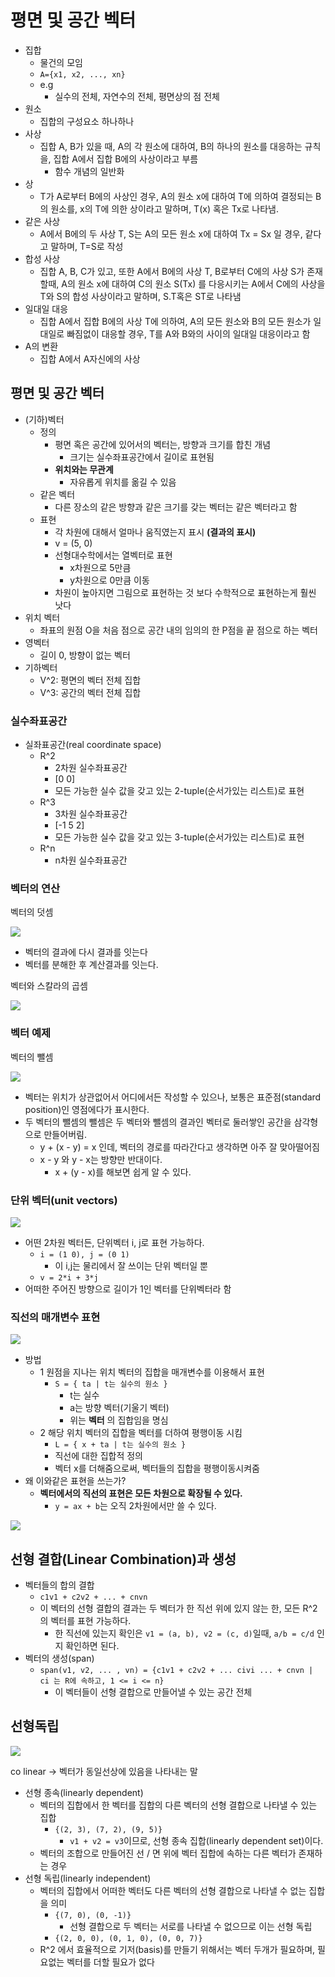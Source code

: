 # 평면 및 공간 벡터

- 집합
  - 물건의 모임
  - `A={x1, x2, ..., xn}`
  - e.g
    - 실수의 전체, 자연수의 전체, 평면상의 점 전체
- 원소
  - 집합의 구성요소 하나하나
- 사상
  - 집합 A, B가 있을 때, A의 각 원소에 대하여, B의 하나의 원소를 대응하는 규칙을, 집합 A에서 집합 B에의 사상이라고 부름
    - 함수 개념의 일반화
- 상
  - T가 A로부터 B에의 사상인 경우, A의 원소 x에 대하여 T에 의하여 결정되는 B의 원소를, x의 T에 의한 상이라고 말하며, T(x) 혹은 Tx로 나타냄.
- 같은 사상
  - A에서 B에의 두 사상 T, S는 A의 모든 원소 x에 대하여 Tx = Sx 일 경우, 같다고 말하며, T=S로 작성
- 합성 사상
  - 집합 A, B, C가 있고, 또한 A에서 B에의 사상 T, B로부터 C에의 사상 S가 존재할때, A의 원소 x에 대하여 C의 원소 S(Tx) 를 다응시키는 A에서 C에의 사상을 T와 S의 합성 사상이라고 말하며, S.T혹은 ST로 나타냄
- 일대일 대응
  - 집합 A에서 집합 B에의 사상 T에 의하여, A의 모든 원소와 B의 모든 원소가 일대일로 빠짐없이 대응할 경우, T를 A와 B와의 사이의 일대일 대응이라고 함
- A의 변환
  - 집합 A에서 A자신에의 사상

## 평면 및 공간 벡터

- (기하)벡터
  - 정의
    - 평면 혹은 공간에 있어서의 벡터는, 방향과 크기를 합친 개념
      - 크기는 실수좌표공간에서 길이로 표현됨
    - **위치와는 무관계**
      - 자유롭게 위치를 옮길 수 있음
  - 같은 벡터
    - 다른 장소의 같은 방향과 같은 크기를 갖는 벡터는 같은 벡터라고 함
  - 표현
    - 각 차원에 대해서 얼마나 움직였는지 표시 **(결과의 표시)**
    - v = (5, 0)
    - 선형대수학에서는 열벡터로 표현
      - x차원으로 5만큼
      - y차원으로 0만큼 이동
    - 차원이 높아지면 그림으로 표현하는 것 보다 수학적으로 표현하는게 훨씬 낫다
- 위치 벡터
  - 좌표의 원점 O을 처음 점으로 공간 내의 임의의 한 P점을 끝 점으로 하는 벡터
- 영벡터
  - 길이 0, 방향이 없는 벡터
- 기하벡터
  - V^2: 평면의 벡터 전체 집합
  - V^3: 공간의 벡터 전체 집합

### 실수좌표공간

- 실좌표공간(real coordinate space)
  - R^2
    - 2차원 실수좌표공간
    - [0 0]
    - 모든 가능한 실수 값을 갖고 있는 2-tuple(순서가있는 리스트)로 표현
  - R^3
    - 3차원 실수좌표공간
    - [-1 5 2]
    - 모든 가능한 실수 값을 갖고 있는 3-tuple(순서가있는 리스트)로 표현
  - R^n
    - n차원 실수좌표공간

### 벡터의 연산

벡터의 덧셈

![](./images/sum_of_vector.png)

- 벡터의 결과에 다시 결과를 잇는다
- 벡터를 분해한 후 계산결과를 잇는다.

벡터와 스칼라의 곱셈

![](./images/multiply_vector_and_scalar.png)

### 벡터 예제

벡터의 뺄셈

![](./images/extraction_of_vector_1.png)

- 벡터는 위치가 상관없어서 어디에서든 작성할 수 있으나, 보통은 표준점(standard position)인 영점에다가 표시한다.
- 두 벡터의 뺄셈의 뺄셈은 두 벡터와 뺄셈의 결과인 벡터로 둘러쌓인 공간을 삼각형으로 만들어버림.
  - y + (x - y) = x 인데, 벡터의 경로를 따라간다고 생각하면 아주 잘 맞아떨어짐
  - x - y 와 y - x는 방향만 반대이다.
    - x + (y - x)를 해보면 쉽게 알 수 있다.

### 단위 벡터(unit vectors)

![](./images/unit_vector.png)

- 어떤 2차원 벡터든, 단위벡터 i, j로 표현 가능하다.
  - `i = (1 0), j = (0 1)`
    - 이 i,j는 물리에서 잘 쓰이는 단위 벡터일 뿐
  - `v = 2*i + 3*j`
- 어떠한 주어진 방향으로 길이가 1인 벡터를 단위벡터라 함

### 직선의 매개변수 표현

![](./images/straight_line_and_vector.png)

- 방법
  - 1 원점을 지나는 위치 벡터의 집합을 매개변수를 이용해서 표현
    - `S = { ta | t는 실수의 원소 }`
      - t는 실수
      - a는 방향 벡터(기울기 벡터)
      - 위는 **벡터** 의 집합임을 명심
  - 2 해당 위치 벡터의 집합을 벡터를 더하여 평행이동 시킴
    - `L = { x + ta | t는 실수의 원소 }`
    - 직선에 대한 집합적 정의
    - 벡터 x를 더해줌으로써, 벡터들의 집합을 평행이동시켜줌
- 왜 이와같은 표현을 쓰는가?
  - **벡터에서의 직선의 표현은 모든 차원으로 확장될 수 있다.**
    - `y = ax + b`는 오직 2차원에서만 쓸 수 있다.

![](./images/straight_line_and_vector2.png)

## 선형 결합(Linear Combination)과 생성

- 벡터들의 합의 결합
  - `c1v1 + c2v2 + ... + cnvn`
  - 이 벡터의 선형 결합의 결과는 두 벡터가 한 직선 위에 있지 않는 한, 모든 R^2 의 벡터를 표현 가능하다.
    - 한 직선에 있는지 확인은 `v1 = (a, b), v2 = (c, d)`일때, `a/b = c/d` 인지 확인하면 된다.
- 벡터의 생성(span)
  - `span(v1, v2, ... , vn) = {c1v1 + c2v2 + ... civi ... + cnvn | ci 는 R에 속하고, 1 <= i <= n}`
    - 이 벡터들이 선형 결합으로 만들어낼 수 있는 공간 전체

## 선형독립

![](./images/co_linear.png)

co linear -> 벡터가 동일선상에 있음을 나타내는 말

- 선형 종속(linearly dependent)
  - 벡터의 집합에서 한 벡터를 집합의 다른 벡터의 선형 결합으로 나타낼 수 있는 집합
    - `{(2, 3), (7, 2), (9, 5)}`
      - `v1 + v2 = v3`이므로, 선형 종속 집합(linearly dependent set)이다.
  - 벡터의 조합으로 만들어진 선 / 면 위에 벡터 집합에 속하는 다른 벡터가 존재하는 경우
- 선형 독립(linearly independent)
  - 벡터의 집합에서 어떠한 벡터도 다른 벡터의 선형 결합으로 나타낼 수 없는 집합을 의미
    - `{(7, 0), (0, -1)}`
      - 선형 결합으로 두 벡터는 서로를 나타낼 수 없으므로 이는 선형 독립
    - `{(2, 0, 0), (0, 1, 0), (0, 0, 7)}`
  - R^2 에서 효율적으로 기저(basis)를 만들기 위해서는 벡터 두개가 필요하며, 필요없는 벡터를 더할 필요가 없다
